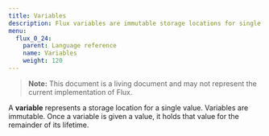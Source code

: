 ```yaml
---
title: Variables
description: Flux variables are immutable storage locations for single values.
menu:
  flux_0_24:
    parent: Language reference
    name: Variables
    weight: 120
---
```


> **Note:** This document is a living document and may not represent the current implementation of Flux.

A **variable** represents a storage location for a single value.
Variables are immutable.
Once a variable is given a value, it holds that value for the remainder of its lifetime.
